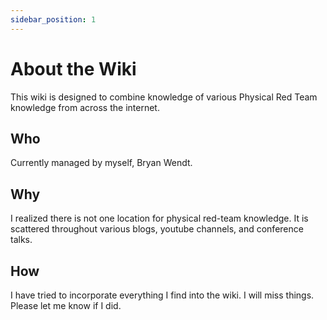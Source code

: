 ```yaml
---
sidebar_position: 1
---
```


# About the Wiki

This wiki is designed to combine knowledge of various Physical Red Team knowledge from across the internet.

## Who

Currently managed by myself, Bryan Wendt.

## Why

I realized there is not one location for physical red-team knowledge. It is scattered throughout various blogs, youtube channels, and conference talks.

## How

I have tried to incorporate everything I find into the wiki. I will miss things. Please let me know if I did.
